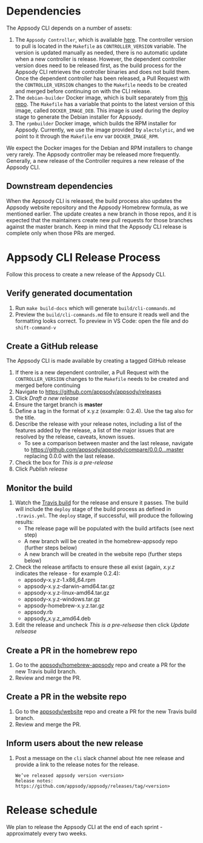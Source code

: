 # Dependencies
The Appsody CLI depends on a number of assets:
1. The `Appsody Controller`, which is available [here](https://github.com/appsody/controller). The controller version to pull is located in the `Makefile` as `CONTROLLER_VERSION` variable. The version is updated manually as needed, there is no automatic update when a new controller is release. However, the dependent controller version does need to be released first, as the build process for the Appsody CLI retrieves the controller binaries and does not build them. Once the dependent controller has been released, a Pull Request with the `CONTROLLER_VERSION` changes to the `Makefile` needs to be created and merged before continuing on with the CLI release.
1. The `debian-builder` Docker image, which is built separately from [this repo](https://github.com/appsody/debian-builder). The `Makefile` has a variable that points to the latest version of this image, called `DOCKER_IMAGE_DEB`. This image is used during the deploy stage to generate the Debian installer for Appsody.
1. The `rpmbuilder` Docker image, which builds the RPM installer for Appsody. Currently, we use the image provided by `alectolytic`, and we point to it through the `Makefile` env var `DOCKER_IMAGE_RPM`.

We expect the Docker images for the Debian and RPM installers to change very rarely. The Appsody controller may be released more frequently. Generally, a new release of the Controller requires a new release of the Appsody CLI.

## Downstream dependencies
When the Appsody CLI is released, the build process also updates the Appsody website repository and the Appsody Homebrew formula, as we mentioned earlier. The update creates a new branch in those repos, and it is expected that the maintainers create new pull requests for those branches against the master branch. Keep in mind that the Appsody CLI release is complete only when those PRs are merged.

# Appsody CLI Release Process
Follow this process to create a new release of the Appsody CLI.

## Verify generated documentation
1. Run `make build-docs` which will generate `build/cli-commands.md`
1. Preview the `build/cli-commands.md` file to ensure it reads well and the formatting looks correct. To preview in VS Code: open the file and do `shift-command-v`

## Create a GitHub release
The Appsody CLI is made available by creating a tagged GitHub release
1. If there is a new dependent controller, a Pull Request with the `CONTROLLER_VERSION` changes to the `Makefile` needs to be created and merged before continuing
1. Navigate to https://github.com/appsody/appsody/releases
1. Click _Draft a new release_
1. Ensure the target branch is __master__
1. Define a tag in the format of x.y.z (example: 0.2.4). Use the tag also for the title.
1. Describe the release with your release notes, including a list of the features added by the release, a list of the major issues that are resolved by the release, caveats, known issues.
    * To see a comparison between master and the last release, navigate to https://github.com/appsody/appsody/compare/0.0.0...master replacing 0.0.0 with the last release.
1. Check the box for _This is a pre-release_
1. Click _Publish release_

## Monitor the build
1. Watch the [Travis build](https://travis-ci.com/appsody/appsody) for the release and ensure it passes. The build will include the `deploy` stage of the build process as defined in `.travis.yml`. The `deploy` stage, if successful, will produce the following results:
    * The release page will be populated with the build artifacts (see next step)
    * A new branch will be created in the homebrew-appsody repo (further steps below)
    * A new branch will be created in the website repo (further steps below)
1. Check the release artifacts to ensure these all exist (again, _x.y.z_ indicates the release - for example 0.2.4):
    * appsody-x.y.z-1.x86_64.rpm
    * appsody-x.y.z-darwin-amd64.tar.gz
    * appsody-x.y.z-linux-amd64.tar.gz
    * appsody-x.y.z-windows.tar.gz
    * appsody-homebrew-x.y.z.tar.gz
    * appsody.rb
    * appsody_x.y.z_amd64.deb
1. Edit the release and uncheck _This is a pre-relsease_ then click _Update relsease_

## Create a PR in the homebrew repo
1. Go to the [appsody/homebrew-appsody](https://github.com/appsody/homebrew-appsody/branches) repo and create a PR for the new Travis build branch.
1. Review and merge the PR.

## Create a PR in the website repo
1. Go to the [appsody/website](https://github.com/appsody/website/branches) repo and create a PR for the new Travis build branch.
1. Review and merge the PR.

## Inform users about the new release
1.  Post a message on the `cli` slack channel about hte nee release and provide a link to the release notes for the release.
    ```
    We’ve released appsody version <version>
    Release notes: https://github.com/appsody/appsody/releases/tag/<version>
    ```

# Release schedule
We plan to release the Appsody CLI at the end of each sprint - approximately every two weeks.
